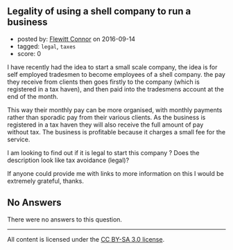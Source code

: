 ## Legality of using a shell company to run a business

- posted by: [Flewitt Connor](https://stackexchange.com/users/5186475/flewitt-connor) on 2016-09-14
- tagged: `legal`, `taxes`
- score: 0

<p>I have recently had the idea to start a small scale company, the idea is for self employed tradesmen to become employees of a shell company. the pay they receive from clients then goes firstly to the company (which is registered in a tax haven), and then paid into the tradesmens account at the end of the month.</p>

<p>This way their monthly pay can be more organised, with monthly payments rather than sporadic pay from their various clients. As the business is registered in a tax haven they will also receive the full amount of pay without tax. The business is profitable because it charges a small fee for the service.</p>

<p>I am looking to find out if it is legal to start this company ? Does the description look like tax avoidance (legal)?   </p>

<p>If anyone could provide me with links to more information on this I would be extremely grateful, thanks. </p>


## No Answers

There were no answers to this question.


---

All content is licensed under the [CC BY-SA 3.0 license](https://creativecommons.org/licenses/by-sa/3.0/).
